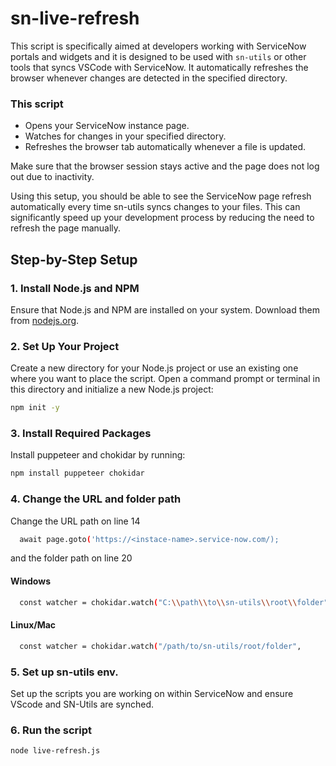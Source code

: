 # sn-live-refresh

This script is specifically aimed at developers working with ServiceNow portals and widgets and it is designed to be used with `sn-utils` or other tools that syncs VSCode with ServiceNow. It automatically refreshes the browser whenever changes  are detected in the specified directory.

### This script

- Opens your ServiceNow instance page.
- Watches for changes in your specified directory.
- Refreshes the browser tab automatically whenever a file is updated.


Make sure that the browser session stays active and the page does not log out due to inactivity.

Using this setup, you should be able to see the ServiceNow page refresh automatically every time sn-utils syncs changes to your files. This can significantly speed up your development process by reducing the need to refresh the page manually.

## Step-by-Step Setup

### 1. Install Node.js and NPM
Ensure that Node.js and NPM are installed on your system. Download them from [nodejs.org](https://nodejs.org).

### 2. Set Up Your Project
Create a new directory for your Node.js project or use an existing one where you want to place the script. Open a command prompt or terminal in this directory and initialize a new Node.js project:

```bash
npm init -y
```

### 3. Install Required Packages
Install puppeteer and chokidar by running:

```bash
npm install puppeteer chokidar

```

### 4. Change the URL and folder path
Change the URL path on line 14
```bash
  await page.goto('https://<instace-name>.service-now.com/);
```
and the folder path on line 20

#### Windows
```bash
  const watcher = chokidar.watch("C:\\path\\to\\sn-utils\\root\\folder",
```

#### Linux/Mac
```bash
  const watcher = chokidar.watch("/path/to/sn-utils/root/folder",
```

### 5. Set up sn-utils env.
Set up the scripts you are working on within ServiceNow and ensure VScode and SN-Utils are synched.

### 6. Run the script
```bash
node live-refresh.js

```
